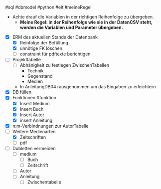 #sql #dbmodel #python #elt #meineRegel
- Achte drauf die Variablen in der richtigen Reihenfolge zu übergeben. 
	- **Meine Regel: in der Reihenfolge wie sie in der DatenCSV steht, werden die Variablen und Parameter übergeben.**
- [x] ERM des aktuellen Stands der Datenbank
	- [x] Reinfolge der Befüllung
	- [x] unnötige FK löschen
	- [ ] constraint für pdftexte berichtigen
- [ ] Projekttabelle
	- [ ] Abhänigkeit zu festlegen ZwischenTabellen
		- Technik
		- Gegenstand
		- Medien
	- In AnleitungDB04 rausgenommen um das Eingaben zu erleichtern
- [x] DB füllen
- [x] Funktionen #funktion 
	- [x] Insert Medium
	- [x] Insert Buch
	- [x] Insert Autor
	- [x] insert Anleitung
- [x] n:m-Verbindnungen zur AutorTabelle
- [ ] Weitere Medienarten
	- [x] Zeitschriften
	- [ ] pdf
- [ ] Dubletten vermeiden
	- [ ] medium
		- [ ] Buch
		- [ ] Zeitschrift
	- [ ] Autor
	- [ ] Anleitung
		- [ ] Zwischentabelle

